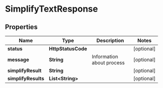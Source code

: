 

# SimplifyTextResponse


## Properties

| Name | Type | Description | Notes |
|------------ | ------------- | ------------- | -------------|
|**status** | **HttpStatusCode** |  |  [optional] |
|**message** | **String** | Information about process |  [optional] |
|**simplifyResult** | **String** |  |  [optional] |
|**simplifyResults** | **List&lt;String&gt;** |  |  [optional] |




